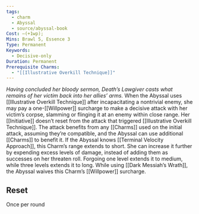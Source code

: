 ```yaml
---
tags:
  - charm
  - Abyssal
  - source/abyssal-book
Cost: —(+1wp); 
Mins: Brawl 5, Essence 3
Type: Permanent
Keywords:
  - Decisive-only
Duration: Permanent
Prerequisite Charms:
  - "[[Illustrative Overkill Technique]]"
---
```

*Having concluded her bloody sermon, Death’s Lawgiver casts what remains of her victim back into her allies’ arms.*
When the Abyssal uses [[Illustrative Overkill Technique]] after incapacitating a nontrivial enemy, she may pay a one-[[Willpower]] surcharge to make a decisive attack with her victim’s corpse, slamming or flinging it at an enemy within close range. Her [[Initiative]] doesn’t reset from the attack that triggered [[Illustrative Overkill Technique]]. The attack benefits from any [[Charms]] used on the initial attack, assuming they’re compatible, and the Abyssal can use additional [[Charms]] to benefit it.
If the Abyssal knows [[Terminal Velocity Approach]], this Charm’s range extends to short. She can increase it further by expending excess levels of damage, instead of adding them as successes on her threaten roll.
Forgoing one level extends it to medium, while three levels extends it to long.
While using [[Dark Messiah’s Wrath]], the Abyssal waives this Charm’s [[Willpower]] surcharge.
## Reset 
Once per round